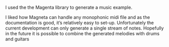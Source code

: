 I used the the Magenta library to generate a music example.



I liked how Magneta can handle any monophonic midi file and as the documentation is good, it’s relatively easy to set-up. Unfortunately the current development can only generate a single stream of notes. Hopefully in the future it is possible to combine the generated melodies with drums and guitars
